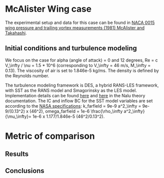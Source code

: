 # McAlister Wing case

The experimental setup and data for this case can be found
in
[NACA 0015 wing pressure and trailing vortex measurements (1981) McAlister and Takahashi](http://www.dtic.mil/cgi-bin/GetTRDoc?AD=ADA257317).

## Initial conditions and turbulence modeling

We focus on the case for alpha (angle of attack) = 0 and 12 degrees,
Re = c V_\infty / \nu = 1.5 * 10^6 (corresponding to V_\infty = 46 m/s,
M_\infty = 0.13). The viscosity of air is set to 1.846e-5 kg/ms. The
density is defined by the Reynolds number.


The turbulence modeling framework is DES, a hybrid RANS-LES framework,
with SST as the RANS model and Smagorinsky as the LES
model. Implementation details can be
found
[here](http://nalu.readthedocs.io/en/latest/source/theory/turbulenceModeling.html) and
[here](http://nalu.readthedocs.io/en/latest/source/theory/supportedEquationSet.html#shear-stress-transport-sst-rans-model-suite) in
the Nalu theory documentation. The IC and inflow BC for the SST model
variables are set according to
the
[NASA specifications](https://turbmodels.larc.nasa.gov/flatplate_sst.html):
k_farfield = 9e-9 a^2_\infty = 9e-9/(0.13^2) x (46^2), omega_farfield
= 1e-6 \frac{\rho_\infty a^2_\infty}{\mu_\infty}= 1e-6 x
1.177/1.846e-5 (46^2/0.13^2).

# Metric of comparison

## Results


## Conclusions
